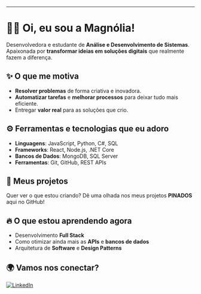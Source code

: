 ---

# 👩‍💻 Oi, eu sou a Magnólia!  
Desenvolvedora e estudante de **Análise e Desenvolvimento de Sistemas**. Apaixonada por **transformar ideias em soluções digitais** que realmente fazem a diferença. 

## ✨ O que me motiva

- **Resolver problemas** de forma criativa e inovadora.
- **Automatizar tarefas** e **melhorar processos** para deixar tudo mais eficiente.
- Entregar **valor real** para as soluções que crio.

## ⚙️ Ferramentas e tecnologias que eu adoro

- **Linguagens**: JavaScript, Python, C#, SQL
- **Frameworks**: React, Node.js, .NET Core
- **Bancos de Dados**: MongoDB, SQL Server
- **Ferramentas**: Git, GitHub, REST APIs

## 📂 Meus projetos

Quer ver o que estou criando? Dê uma olhada nos meus projetos **PINADOS** aqui no GitHub! 

## 🔥 O que estou aprendendo agora

- Desenvolvimento **Full Stack**  
- Como otimizar ainda mais as **APIs** e **bancos de dados**
- Arquitetura de **Software** e **Design Patterns**

## 🌍 Vamos nos conectar?

[![LinkedIn](https://img.shields.io/badge/LinkedIn-Perfil-0077B5?style=for-the-badge&logo=linkedin&logoColor=white)](https://www.linkedin.com/in/magn%C3%B3lia-hiller/)
